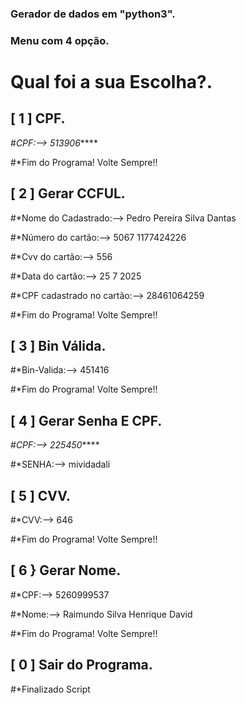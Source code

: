 
### Gerador de dados em "python3".  

### Menu com 4 opção.
# Qual foi a sua Escolha?.

## [ 1 ] CPF.  
#*CPF:--> 513906*****

#*Fim do Programa! Volte Sempre!!


## [ 2 ] Gerar CCFUL. 
#*Nome do Cadastrado:--> Pedro Pereira Silva Dantas

#*Número do cartão:--> 5067 1177424226

#*Cvv do cartão:--> 556

#*Data do cartão:--> 25 7 2025

#*CPF cadastrado no cartão:--> 28461064259

#*Fim do Programa! Volte Sempre!!


## [ 3 ] Bin Válida.      

#*Bin-Valida:-->  451416

#*Fim do Programa! Volte Sempre!!

## [ 4 ] Gerar Senha E CPF. 

#*CPF:-->  225450*****

#*SENHA:-->  mividadali


## [ 5 ] CVV.             

#*CVV:-->  646

#*Fim do Programa! Volte Sempre!!

## [ 6 } Gerar Nome.     

#*CPF:--> 5260999537

#*Nome:--> Raimundo Silva Henrique David

#*Fim do Programa! Volte Sempre!!

## [ 0 ] Sair do Programa. 

#*Finalizado Script 
